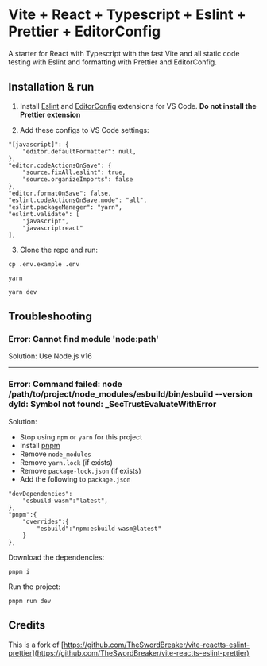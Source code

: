 # Vite + React + Typescript + Eslint + Prettier + EditorConfig

A starter for React with Typescript with the fast Vite and all static code testing with Eslint and formatting with Prettier and EditorConfig.

## Installation & run

1. Install [Eslint](https://marketplace.visualstudio.com/items?itemName=dbaeumer.vscode-eslint) and [EditorConfig](https://marketplace.visualstudio.com/items?itemName=EditorConfig.EditorConfig) extensions for VS Code. **Do not install the Prettier extension**

2. Add these configs to VS Code settings:

```
"[javascript]": {
    "editor.defaultFormatter": null,
},
"editor.codeActionsOnSave": {
    "source.fixAll.eslint": true,
    "source.organizeImports": false
},
"editor.formatOnSave": false,
"eslint.codeActionsOnSave.mode": "all",
"eslint.packageManager": "yarn",
"eslint.validate": [
    "javascript",
    "javascriptreact"
],
```

3. Clone the repo and run:

```
cp .env.example .env
```

```
yarn
```

```
yarn dev
```

## Troubleshooting

### Error: Cannot find module 'node:path'

Solution: Use Node.js v16

---

### Error: Command failed: node /path/to/project/node_modules/esbuild/bin/esbuild --version dyld: Symbol not found: _SecTrustEvaluateWithError

Solution:
- Stop using `npm` or `yarn` for this project
- Install [pnpm](https://pnpm.io)
- Remove `node_modules`
- Remove `yarn.lock` (if exists)
- Remove `package-lock.json` (if exists)
- Add the following to `package.json`

```
"devDependencies":
    "esbuild-wasm":"latest",
},
"pnpm":{
    "overrides":{
        "esbuild":"npm:esbuild-wasm@latest"
    }
},
```

Download the dependencies:

```
pnpm i
```

Run the project:

```
pnpm run dev
```

## Credits

This is a fork of [https://github.com/TheSwordBreaker/vite-reactts-eslint-prettier](https://github.com/TheSwordBreaker/vite-reactts-eslint-prettier)
